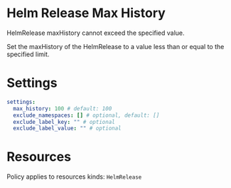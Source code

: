 # Helm Release Max History

HelmRelease maxHistory cannot exceed the specified value.

Set the maxHistory of the HelmRelease to a value less than or equal to the specified limit.

# Settings

```yaml
settings:
  max_history: 100 # default: 100
  exclude_namespaces: [] # optional, default: []
  exclude_label_key: "" # optional
  exclude_label_value: "" # optional
```

# Resources

Policy applies to resources kinds:
`HelmRelease`
